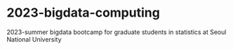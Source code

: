 # 2023-bigdata-computing
2023-summer bigdata bootcamp for graduate students in statistics at Seoul National University

